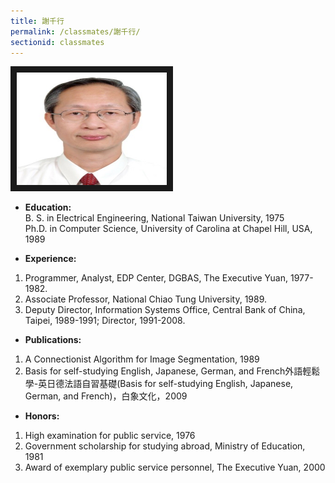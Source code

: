 ```yaml
---
title: 謝千行
permalink: /classmates/謝千行/
sectionid: classmates
---
```

<img src="/img/Hsieh.jpg"
alt="Photo of Dr. Cheng-Hong Hsieh" width="240" height="180" border="10" />

- **Education:**  									
   B. S. in Electrical Engineering, National Taiwan University, 1975  
   Ph.D. in Computer Science, University of Carolina at Chapel Hill, USA, 1989  

- **Experience:**  
1.	Programmer, Analyst, EDP Center, DGBAS, The Executive Yuan, 1977-1982.  
2.	Associate Professor, National Chiao Tung University, 1989.  
3.	Deputy Director, Information Systems Office, Central Bank of China,   Taipei, 1989-1991; Director, 1991-2008.  

- **Publications:**  
1.	A Connectionist Algorithm for Image Segmentation, 1989  
2.	Basis for self-studying English, Japanese, German, and French外語輕鬆學-英日德法語自習基礎(Basis for self-studying English, Japanese, German, and French)，白象文化，2009  

- **Honors:**
1.	High examination for public service, 1976  
2.	Government scholarship for studying abroad, Ministry of Education, 1981  
3.	Award of exemplary public service personnel, The Executive Yuan, 2000  
